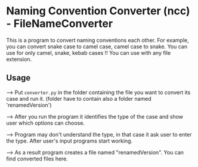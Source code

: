 ﻿# Naming Convention Converter (ncc) - FileNameConverter

This is a program to convert naming conventions each other. 
For example, you can convert snake case to camel case, camel case to snake. 
You can use for only camel, snake, kebab cases !!
You can use with any file extension.
    
## Usage
--> Put `converter.py` in the folder containing the file you want to convert its case and run it. (folder have to contain also a folder named 'renamedVersion')

--> After you run the program it identifies the type of the case and show user which options can choose.

--> Program may don't understand the type, in that case it ask user to enter the type. After user's input programs start working.

--> As a result program creates a file named "renamedVersion". You can find converted files here. 
#


